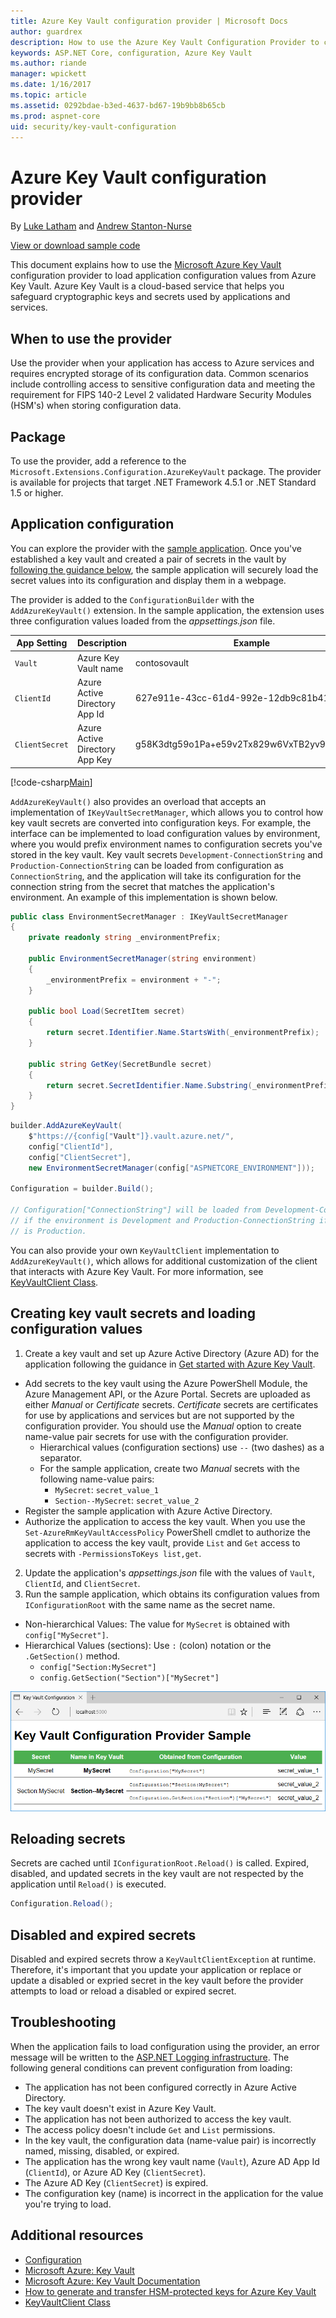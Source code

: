 ```yaml
---
title: Azure Key Vault configuration provider | Microsoft Docs
author: guardrex
description: How to use the Azure Key Vault Configuration Provider to configure an application using name-value pairs loaded at runtime.
keywords: ASP.NET Core, configuration, Azure Key Vault
ms.author: riande
manager: wpickett
ms.date: 1/16/2017
ms.topic: article
ms.assetid: 0292bdae-b3ed-4637-bd67-19b9bb8b65cb
ms.prod: aspnet-core
uid: security/key-vault-configuration
---
```

# Azure Key Vault configuration provider

By [Luke Latham](https://github.com/GuardRex) and [Andrew Stanton-Nurse](https://github.com/anurse)

[View or download sample code](https://github.com/aspnet/Docs/tree/master/aspnetcore/security/key-vault-configuration/sample)

This document explains how to use the [Microsoft Azure Key Vault](https://azure.microsoft.com/en-us/services/key-vault/) configuration provider to load application configuration values from Azure Key Vault. Azure Key Vault is a cloud-based service that helps you safeguard cryptographic keys and secrets used by applications and services.

## When to use the provider
Use the provider when your application has access to Azure services and requires encrypted storage of its configuration data. Common scenarios include controlling access to sensitive configuration data and meeting the requirement for FIPS 140-2 Level 2 validated Hardware Security Modules (HSM's) when storing configuration data.

## Package
To use the provider, add a reference to the `Microsoft.Extensions.Configuration.AzureKeyVault` package. The provider is available for projects that target .NET Framework 4.5.1 or .NET Standard 1.5 or higher.

## Application configuration
You can explore the provider with the [sample application](https://github.com/aspnet/Docs/tree/master/aspnetcore/security/key-vault-configuration/sample). Once you've established a key vault and created a pair of secrets in the vault by [following the guidance below](#creating-key-vault-secrets-and-loading-configuration-values), the sample application will securely load the secret values into its configuration and display them in a webpage.

The provider is added to the `ConfigurationBuilder` with the `AddAzureKeyVault()` extension. In the sample application, the extension uses three configuration values loaded from the *appsettings.json* file.

App Setting | Description | Example
--- | --- | ---
`Vault` | Azure Key Vault name | contosovault
`ClientId` | Azure Active Directory App Id | 627e911e-43cc-61d4-992e-12db9c81b413
`ClientSecret` | Azure Active Directory App Key | g58K3dtg59o1Pa+e59v2Tx829w6VxTB2yv9sv/101di=

[!code-csharp[Main](key-vault-configuration/sample/Startup.cs?name=snippet1&highlight=5,10-13)]

`AddAzureKeyVault()` also provides an overload that accepts an implementation of `IKeyVaultSecretManager`, which allows you to control how key vault secrets are converted into configuration keys. For example, the interface can be implemented to load configuration values by environment, where you would prefix environment names to configuration secrets you've stored in the key vault. Key vault secrets `Development-ConnectionString` and `Production-ConnectionString` can be loaded from configuration as `ConnectionString`, and the application will take its configuration for the connection string from the secret that matches the application's environment. An example of this implementation is shown below.

```csharp
public class EnvironmentSecretManager : IKeyVaultSecretManager
{
    private readonly string _environmentPrefix;

    public EnvironmentSecretManager(string environment)
    {
        _environmentPrefix = environment + "-";
    }

    public bool Load(SecretItem secret)
    {
        return secret.Identifier.Name.StartsWith(_environmentPrefix);
    }

    public string GetKey(SecretBundle secret)
    {
        return secret.SecretIdentifier.Name.Substring(_environmentPrefix.Length);
    }
}
```

```csharp
builder.AddAzureKeyVault(
    $"https://{config["Vault"]}.vault.azure.net/",
    config["ClientId"],
    config["ClientSecret"],
    new EnvironmentSecretManager(config["ASPNETCORE_ENVIRONMENT"]));
    
Configuration = builder.Build();

// Configuration["ConnectionString"] will be loaded from Development-ConnectionString
// if the environment is Development and Production-ConnectionString if the environment 
// is Production.
```

You can also provide your own `KeyVaultClient` implementation to `AddAzureKeyVault()`, which allows for additional customization of the client that interacts with Azure Key Vault. For more information, see [KeyVaultClient Class](https://msdn.microsoft.com/en-us/library/microsoft.azure.keyvault.keyvaultclient.aspx). 

## Creating key vault secrets and loading configuration values
1. Create a key vault and set up Azure Active Directory (Azure AD) for the application following the guidance in [Get started with Azure Key Vault](https://azure.microsoft.com/en-us/documentation/articles/key-vault-get-started/).
  * Add secrets to the key vault using the Azure PowerShell Module, the Azure Management API, or the Azure Portal. Secrets are uploaded as either *Manual* or *Certificate* secrets. *Certificate* secrets are certificates for use by applications and services but are not supported by the configuration provider. You should use the *Manual* option to create name-value pair secrets for use with the configuration provider.
    * Hierarchical values (configuration sections) use `--` (two dashes) as a separator.
    * For the sample application, create two *Manual* secrets with the following name-value pairs:
      * `MySecret`: `secret_value_1`
      * `Section--MySecret`: `secret_value_2`
  * Register the sample application with Azure Active Directory.
  * Authorize the application to access the key vault. When you use the `Set-AzureRmKeyVaultAccessPolicy` PowerShell cmdlet to authorize the application to access the key vault, provide `List` and `Get` access to secrets with `-PermissionsToKeys list,get`.
2. Update the application's *appsettings.json* file with the values of `Vault`, `ClientId`, and `ClientSecret`.
3. Run the sample application, which obtains its configuration values from `IConfigurationRoot` with the same name as the secret name.
  * Non-hierarchical Values: The value for `MySecret` is obtained with `config["MySecret"]`.
  * Hierarchical Values (sections): Use `:` (colon) notation or the `.GetSection()` method.
    * `config["Section:MySecret"]`
    * `config.GetSection("Section")["MySecret"]`

![Browser window showing secret values loaded via the Azure Key Vault Configuration Provider](key-vault-configuration/_static/sample-output.png)

## Reloading secrets
Secrets are cached until `IConfigurationRoot.Reload()` is called. Expired, disabled, and updated secrets in the key vault are not respected by the application until `Reload()` is executed.

```csharp
Configuration.Reload();
```

## Disabled and expired secrets
Disabled and expired secrets throw a `KeyVaultClientException` at runtime. Therefore, it's important that you update your application or replace or update a disabled or expried secret in the key vault before the provider attempts to load or reload a disabled or expired secret.

## Troubleshooting
When the application fails to load configuration using the provider, an error message will be written to the [ASP.NET Logging infrastructure](xref:fundamentals/logging). The following general conditions can prevent configuration from loading:
* The application has not been configured correctly in Azure Active Directory.
* The key vault doesn't exist in Azure Key Vault.
* The application has not been authorized to access the key vault.
* The access policy doesn't include `Get` and `List` permissions.
* In the key vault, the configuration data (name-value pair) is incorrectly named, missing, disabled, or expired.
* The application has the wrong key vault name (`Vault`), Azure AD App Id (`ClientId`), or Azure AD Key (`ClientSecret`).
* The Azure AD Key (`ClientSecret`) is expired.
* The configuration key (name) is incorrect in the application for the value you're trying to load.

## Additional resources
* [Configuration](xref:fundamentals/configuration)
* [Microsoft Azure: Key Vault](https://azure.microsoft.com/en-us/services/key-vault/)
* [Microsoft Azure: Key Vault Documentation](https://docs.microsoft.com/en-us/azure/key-vault/)
* [How to generate and transfer HSM-protected keys for Azure Key Vault](https://docs.microsoft.com/en-us/azure/key-vault/key-vault-hsm-protected-keys)
* [KeyVaultClient Class](https://msdn.microsoft.com/en-us/library/microsoft.azure.keyvault.keyvaultclient.aspx)
